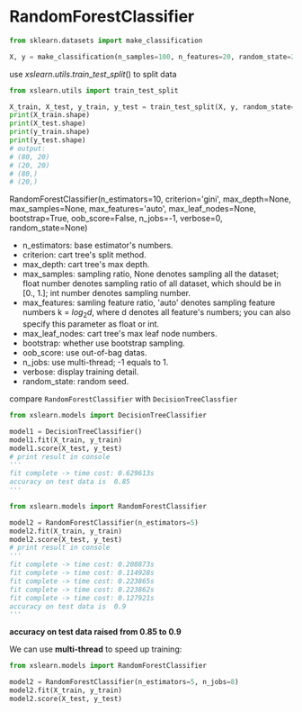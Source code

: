# RandomForestClassifier

```python
from sklearn.datasets import make_classification

X, y = make_classification(n_samples=100, n_features=20, random_state=22)
```

use $xslearn.utils.train\_test\_split()$ to split data

```python
from xslearn.utils import train_test_split

X_train, X_test, y_train, y_test = train_test_split(X, y, random_state=33)
print(X_train.shape)
print(X_test.shape)
print(y_train.shape)
print(y_test.shape)
# output:
# (80, 20)
# (20, 20)
# (80,)
# (20,)

```



RandomForestClassifier(n_estimators=10, criterion='gini', max_depth=None, max_samples=None, max_features='auto', max_leaf_nodes=None, bootstrap=True, oob_score=False, n_jobs=-1, verbose=0, random_state=None)

- n_estimators:  base estimator's numbers.
- criterion: cart tree's split method.
- max_depth: cart tree's max depth.
- max_samples: sampling ratio, None denotes sampling all the dataset; float number denotes sampling ratio of all dataset, which should be in [0., 1.]; int number denotes sampling number.
- max_features: samling feature ratio, 'auto' denotes sampling feature numbers k = $log_2d$, where d denotes all feature's numbers; you can also specify this parameter as float or int.
- max_leaf_nodes: cart tree's max leaf node numbers.
- bootstrap: whether use bootstrap sampling.
- oob_score: use out-of-bag datas.
- n_jobs: use multi-thread; -1 equals to 1.
- verbose: display training detail.
- random_state: random seed.



compare `RandomForestClassifier`  with `DecisionTreeClassfier`



```python
from xslearn.models import DecisionTreeClassifier

model1 = DecisionTreeClassifier()
model1.fit(X_train, y_train)
model1.score(X_test, y_test)
# print result in console
'''
fit complete -> time cost: 0.629613s
accuracy on test data is  0.85
'''

```



```python
from xslearn.models import RandomForestClassifier

model2 = RandomForestClassifier(n_estimators=5)
model2.fit(X_train, y_train)
model2.score(X_test, y_test)
# print result in console
'''
fit complete -> time cost: 0.208873s
fit complete -> time cost: 0.114928s
fit complete -> time cost: 0.223865s
fit complete -> time cost: 0.223862s
fit complete -> time cost: 0.127921s
accuracy on test data is  0.9
'''
```



**accuracy on test data raised from 0.85 to 0.9**

We can use **multi-thread** to speed up training:

```python
from xslearn.models import RandomForestClassifier

model2 = RandomForestClassifier(n_estimators=5, n_jobs=8)
model2.fit(X_train, y_train)
model2.score(X_test, y_test)
```





